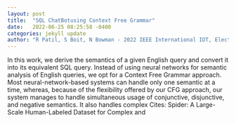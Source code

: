 ```yaml
---
layout: post
title:  "SQL ChatBotusing Context Free Grammar"
date:   2022-06-25 08:25:58 -0400
categories: jekyll update
author: "R Patil, S Boit, N Bowman - 2022 IEEE International IOT, Electronics and , 2022"
---
```

In this work, we derive the semantics of a given English query and convert it into its equivalent SQL query. Instead of using neural networks for semantic analysis of English queries, we opt for a Context Free Grammar approach. Most neural-network-based systems can handle only one semantic at a time, whereas, because of the flexibility offered by our CFG approach, our system manages to handle simultaneous usage of conjunctive, disjunctive, and negative semantics. It also handles complex  Cites: Spider: A Large-Scale Human-Labeled Dataset for Complex and